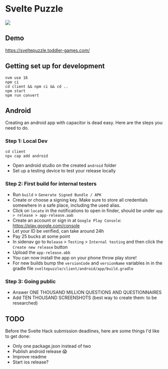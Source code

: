 # Svelte Puzzle

![](https://github.com/bersling/sveltepuzzle/blob/master/sveltehack-trailer1.gif)

## Demo

https://sveltepuzzle.toddler-games.com/

## Getting set up for development

```
nvm use 16
npm ci
cd client && npm ci && cd ..
npm start
npm run convert
```

## Android

Creating an android app with capacitor is dead easy. Here are the steps you need to do.

### Step 1: Local Dev

```
cd client
npx cap add android
```

- Open android studio on the created `android` folder
- Set up a testing device to test your release locally

### Step 2: First build for internal testers

- Run `build` > `Generate Signed Bundle / APK`
- Create or choose a signing key. Make sure to store all credentials somewhere in a safe place, including the used alias.
- Click on `locate` in the notifications to open in finder, should be under `app > release > app-release.aab`
- Create an account or sign in at `Google Play Console`: https://play.google.com/console
- Let your ID be verified, can take around 24h
- Pay 25 bucks at some point
- In sidenav go to `Release` > `Testing` > `Internal testing` and then click the `Create new release` button
- Upload the `app-release.abb`
- You can now install the app on your phone throw play store!
- For new builds bump the `versionCode` and `versionName` variables in in the gradle file `sveltepuzzle/client/android/app/build.gradle`

### Step 3: Going public

- Answer ONE THOUSAND MILLION QUESTIONS AND QUESTIONNAIRES
- Add TEN THOUSAND SCREENSHOTS (best way to create them: to be researched)

## TODO

Before the Svelte Hack submission deadlines, here are some things I'd like to get done:

- Only one package.json instead of two
- Publish android release 😱
- Improve readme
- Start ios release?

